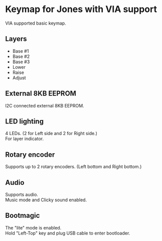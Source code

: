 # Keymap for Jones with VIA support

VIA supported basic keymap.

## Layers

- Base #1
- Base #2
- Base #3
- Lower
- Raise
- Adjust

## External 8KB EEPROM

I2C connected external 8KB EEPROM.

## LED lighting

4 LEDs. (2 for Left side and 2 for Right side.)  
For layer indicator.

## Rotary encoder

Supports up to 2 rotary encoders. (Left bottom and Right bottom.)  

## Audio

Supports audio.  
Music mode and Clicky sound enabled.

## Bootmagic

The "lite" mode is enabled.  
Hold "Left-Top" key and plug USB cable to enter bootloader.
